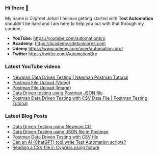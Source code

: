 ### Hi there 👋

My name is Dilpreet Johal! I believe getting started with **Test Automation** shouldn't be hard and I am here to help you out with that through my content -

- **YouTube:** https://youtube.com/automationbro
- **Academy:** https://academy.sdetunicorns.com
- **Udemy** https://www.udemy.com/user/automation-bro/
- **Twitter** https://twitter.com/AutomationBro

### Latest YouTube videos

<!-- YOUTUBE-VIDEOS-LIST:START -->
- [Newman Data Driven Testing | Newman Postman Tutorial](https://www.youtube.com/watch?v=vmTyNFAmFAY)
- [Postman File Upload &lpar;Video&rpar;](https://www.youtube.com/watch?v=cOxUB2xps10)
- [Postman File Upload &lpar;Image&rpar;](https://www.youtube.com/watch?v=BR4vVEr49uA)
- [Data Driven testing using Postman JSON file](https://www.youtube.com/watch?v=XM6kh_jnUSY)
- [Postman Data Driven Testing with CSV Data File | Postman Testing Tutorial](https://www.youtube.com/watch?v=Hwmdq1fpbUA)
<!-- YOUTUBE-VIDEOS-LIST:END -->


### Latest Blog Posts
<!-- BLOG-POST-LIST:START -->
- [Data Driven Testing using Newman CLI](https://automationbro.com/blog/newman-data-driven-testing/?utm_source=rss&utm_medium=rss&utm_campaign=newman-data-driven-testing)
- [Data Driven Testing using JSON file in Postman](https://automationbro.com/blog/data-driven-testing-using-json-file-in-postman/?utm_source=rss&utm_medium=rss&utm_campaign=data-driven-testing-using-json-file-in-postman)
- [Postman Data Driven Testing with CSV file](https://automationbro.com/blog/postman-csv-data-driven-testing/?utm_source=rss&utm_medium=rss&utm_campaign=postman-csv-data-driven-testing)
- [Can an AI &lpar;ChatGPT&rpar; tool write Test Automation scripts?](https://automationbro.com/blog/chatgpt-test-automation/?utm_source=rss&utm_medium=rss&utm_campaign=chatgpt-test-automation)
- [Reading a CSV file in Cypress using fixture](https://automationbro.com/blog/cypress-csv-fixture/?utm_source=rss&utm_medium=rss&utm_campaign=cypress-csv-fixture)
<!-- BLOG-POST-LIST:END -->
